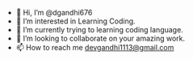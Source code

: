 - 👋 Hi, I’m @dgandhi676
- 👀 I’m interested in Learning Coding.
- 🌱 I’m currently trying to learning coding language. 
- 💞️ I’m looking to collaborate on your amazing work.
- 📫 How to reach me devgandhi1113@gmail.com

<!---
dgandhi676/dgandhi676 is a ✨ special ✨ repository because its `README.md` (this file) appears on your GitHub profile.
You can click the Preview link to take a look at your changes.
--->
